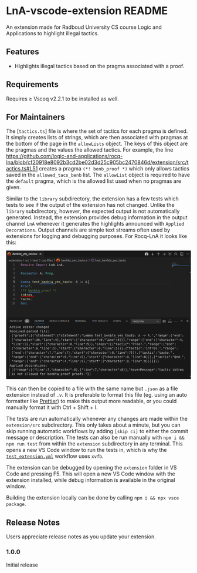 # LnA-vscode-extension README

An extension made for Radboud University CS course Logic and Applications to highlight illegal tactics.

## Features

- Highlights illegal tactics based on the pragma associated with a proof.

## Requirements

Requires $\geq$ Vscoq v2.2.1 to be installed as well.

## For Maintainers

The [`tactics.ts`] file is where the set of tactics for each pragma is defined. It simply creates lists of strings, which are then associated with pragmas at the bottom of the page in the `allowLists` object. The keys of this object are the pragmas and the values the allowed tactics. For example, the line
https://github.com/logic-and-applications/rocq-lna/blob/cf20918e8092b3cd2be02d3d25c905bc2470846d/extension/src/tactics.ts#L51
creates a pragma `(*! benb_proof *)` which only allows tactics saved in the `allowed_tacs_benb` list.
The `allowList` object is required to have the `default` pragma, which is the allowed list used when no pragmas are given.

Similar to the `library` subdirectory, the extension has a few tests which tests to see if the output of the extension has not changed. Unlike the `library` subdirectory, however, the expected output is not automatically generated. Instead, the extension provides debug information in the output channel `LnA` whenever it generates the highlights announced with `Applied Decorations`. Output channels are simple text streams often used by extensions for logging and debugging purposes. For Rocq-LnA it looks like this:

![Applied decorations json in output channel](https://github.com/logic-and-applications/rocq-lna/blob/main/images/output-channel-decorations.png)

This can then be copied to a file with the same name but `.json` as a file extension instead of `.v`. It is preferable to format this file (eg. using an auto formatter like [Prettier](https://marketplace.visualstudio.com/items?itemName=esbenp.prettier-vscode)) to make this output more readable, or you could manually format it with Ctrl + Shift + I.

The tests are run automatically whenever any changes are made within the `extension/src` subdirectory. This only takes about a minute, but you can skip running automatic workflows by adding `[skip ci]` to either the commit message or description. The tests can also be run manually with `npm i && npm run test` from within the `extension` subdirectory in any terminal. This opens a new VS Code window to run the tests in, which is why the [`test_extension.yml`](https://github.com/logic-and-applications/rocq-lna/blob/main/.github/workflows/tests_extension.yml) workflow uses `xvfb`.

The extension can be debugged by opening the `extension` folder in VS Code and pressing F5. This will open a new VS Code window with the extension installed, while debug information is available in the original window.

Building the extension locally can be done by calling `npm i && npx vsce package`.

## Release Notes

Users appreciate release notes as you update your extension.

### 1.0.0

Initial release
